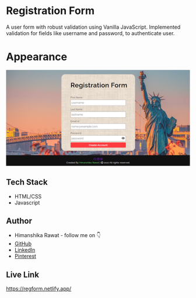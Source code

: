 
# Registration Form

A user form with robust validation using Vanilla JavaScript. Implemented validation for fields like username and password, to authenticate user.

# Appearance
![scrnshot](./photo/scrnshot.png)


## Tech Stack

- HTML/CSS
- Javascript


## Author

-   Himanshika Rawat - follow me on 👇
-   [GitHub](https://www.github.com/himanshirawat)
-   [LinkedIn](https://www.linkedin.com/in/himanshi-rawat/)
-   [Pinterest](https://in.pinterest.com/himanshikarawat/)


## Live Link

https://regform.netlify.app/